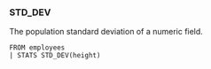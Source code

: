 <!--
This is generated by ESQL's AbstractFunctionTestCase. Do no edit it. See ../README.md for how to regenerate it.
-->

### STD_DEV
The population standard deviation of a numeric field.

```
FROM employees
| STATS STD_DEV(height)
```
